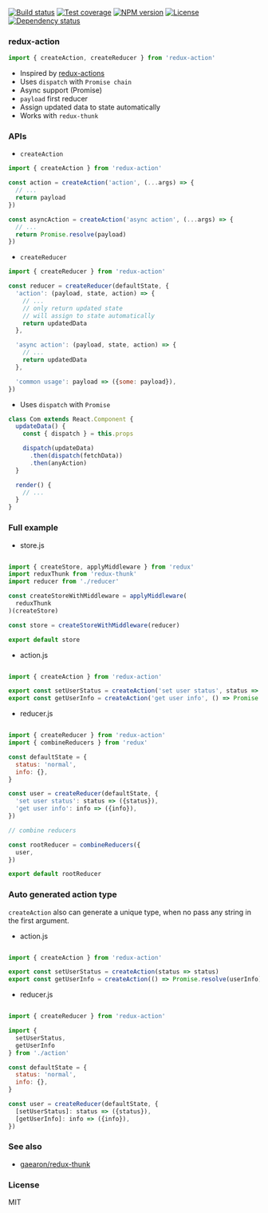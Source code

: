 
[![Build status][travis-img]][travis-url]
[![Test coverage][codecov-img]][codecov-url]
[![NPM version][npm-img]][npm-url]
[![License][license-img]][license-url]
[![Dependency status][david-img]][david-url]

### redux-action

```js
import { createAction, createReducer } from 'redux-action'
```

* Inspired by [redux-actions](https://github.com/acdlite/redux-actions)
* Uses `dispatch` with `Promise chain`
* Async support (Promise)
* `payload` first reducer
* Assign updated data to state automatically
* Works with `redux-thunk`

### APIs

* `createAction`

```js
import { createAction } from 'redux-action'

const action = createAction('action', (...args) => {
  // ...
  return payload
})

const asyncAction = createAction('async action', (...args) => {
  // ...
  return Promise.resolve(payload)
})
```

* `createReducer`

```js
import { createReducer } from 'redux-action'

const reducer = createReducer(defaultState, {
  'action': (payload, state, action) => {
    // ...
    // only return updated state
    // will assign to state automatically
    return updatedData
  },

  'async action': (payload, state, action) => {
    // ...
    return updatedData
  },

  'common usage': payload => ({some: payload}),
})
```

* Uses `dispatch` with `Promise`

```js
class Com extends React.Component {
  updateData() {
    const { dispatch } = this.props

    dispatch(updateData)
      .then(dispatch(fetchData))
      .then(anyAction)
  }

  render() {
    // ...
  }
}
```

### Full example

* store.js

```js

import { createStore, applyMiddleware } from 'redux'
import reduxThunk from 'redux-thunk'
import reducer from './reducer'

const createStoreWithMiddleware = applyMiddleware(
  reduxThunk
)(createStore)

const store = createStoreWithMiddleware(reducer)

export default store

```

* action.js

```js

import { createAction } from 'redux-action'

export const setUserStatus = createAction('set user status', status => status)
export const getUserInfo = createAction('get user info', () => Promise.resolve(userInfo))
```

* reducer.js

```js

import { createReducer } from 'redux-action'
import { combineReducers } from 'redux'

const defaultState = {
  status: 'normal',
  info: {},
}

const user = createReducer(defaultState, {
  'set user status': status => ({status}),
  'get user info': info => ({info}),
})

// combine reducers

const rootReducer = combineReducers({
  user,
})

export default rootReducer
```

### Auto generated action type

`createAction` also can generate a unique type, when no pass any string in the first argument.

* action.js

```js

import { createAction } from 'redux-action'

export const setUserStatus = createAction(status => status)
export const getUserInfo = createAction(() => Promise.resolve(userInfo))
```

* reducer.js

```js

import { createReducer } from 'redux-action'

import {
  setUserStatus,
  getUserInfo
} from './action'

const defaultState = {
  status: 'normal',
  info: {},
}

const user = createReducer(defaultState, {
  [setUserStatus]: status => ({status}),
  [getUserInfo]: info => ({info}),
})

```

### See also

* [gaearon/redux-thunk](https://github.com/gaearon/redux-thunk)

### License
MIT

[npm-img]: https://img.shields.io/npm/v/redux-action.svg?style=flat-square
[npm-url]: https://npmjs.org/package/redux-action
[travis-img]: https://img.shields.io/travis/coderhaoxin/redux-action.svg?style=flat-square
[travis-url]: https://travis-ci.org/coderhaoxin/redux-action
[codecov-img]: https://img.shields.io/codecov/c/github/coderhaoxin/redux-action.svg?style=flat-square
[codecov-url]: https://codecov.io/github/coderhaoxin/redux-action?branch=master
[license-img]: https://img.shields.io/badge/license-MIT-green.svg?style=flat-square
[license-url]: http://opensource.org/licenses/MIT
[david-img]: https://img.shields.io/david/coderhaoxin/redux-action.svg?style=flat-square
[david-url]: https://david-dm.org/coderhaoxin/redux-action
